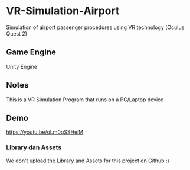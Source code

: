 # VR-Simulation-Airport
Simulation of airport passenger procedures using VR technology (Oculus Quest 2)

## Game Engine
Unity Engine

## Notes
This is a VR Simulation Program that runs on a PC/Laptop device

## Demo
https://youtu.be/oLm0qSSHeiM

### Library dan Assets
We don't upload the Library and Assets for this project on Github :)
